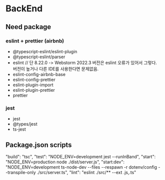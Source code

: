 # BackEnd

## Need package

### eslint + prettier (airbnb)
- @typescript-eslint/eslint-plugin
- @typescript-eslint/parser
- eslint // 단 8.22.0 -> Webstorm 2022.3 버전은 eslint 오류가 있어서 그렇다. 버전이 높거나 다른 IDE를 사용한다면 문제없음.
- eslint-config-airbnb-base
- eslint-config-prettier
- eslint-plugin-import
- eslint-plugin-prettier
- prettier

### jest
- jest
- @types/jest
- ts-jest

## Package.json scripts

"build": "tsc",
"test": "NODE_ENV=development jest --runInBand",
"start": "NODE_ENV=production node ./dist/server.js",
"start:dev": "NODE_ENV=development ts-node-dev --files --respawn -r dotenv/config --transpile-only ./src/server.ts",
"lint": "eslint ./src/** --ext .js,.ts"
